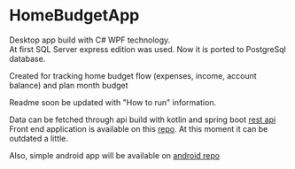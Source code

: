# HomeBudgetApp
Desktop app build with C# WPF technology.    
At first SQL Server express edition was used. Now it is ported to PostgreSql database. 

Created for tracking home budget flow (expenses, income, account balance) and plan month budget

Readme soon be updated with "How to run" information.     

Data can be fetched through api build with kotlin and spring boot [rest api](https://github.com/staniakm/homeBudgetKotlinApi)    
Front end application is available on this [repo](https://github.com/staniakm/homeBudgetReact). At this moment it can be outdated a little.      

Also, simple android app will be available on [android repo](https://github.com/staniakm/android_budget_app)
